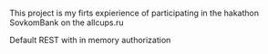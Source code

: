 This project is my firts expierience of participating in the hakathon SovkomBank on the allcups.ru

Default REST with in memory authorization
